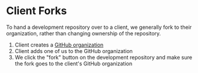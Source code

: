 # Client Forks

To hand a development repository over to a client, we generally fork to their organization, rather than changing ownership of the repository.

1. Client creates a [GitHub organization](https://help.github.com/articles/creating-a-new-organization-account/)
1. Client adds one of us to the GitHub organization
1. We click the "fork" button on the development repository and make sure the fork goes to the client's GitHub organization
